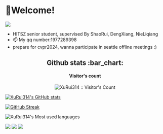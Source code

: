 # 🚀Welcome!
![](https://i.loli.net/2021/08/09/uwdpRgaZCYUE1z2.jpg)

- HITSZ senior student, supervised By ShaoRui, DengXiang, NieLiqiang
- 📫 My qq number:1977289398
- prepare for cvpr2024, wanna participate in seattle offline meetings :)

<h2 align="center">Github stats :bar_chart:</h2>

<h4 align="center">Visitor's count</h4>


<p align="center"><img src="https://profile-counter.glitch.me/{XuRui314}/count.svg" alt="XuRui314 :: Visitor's Count" /></p>

[![XuRui314's GitHub stats](https://github-readme-stats.vercel.app/api?username=XuRui314)](https://github.com/anuraghazra/github-readme-stats)


[![GitHub Streak](https://github-readme-streak-stats.herokuapp.com/?user=XuRui314)](https://git.io/streak-stats)



![XuRui314's Most used languages](https://github-readme-stats.vercel.app/api/top-langs/?username=XuRui314&layout=compact&hide_border=true&langs_count=10)


![](https://img.shields.io/badge/-HTML5-E34F26?style=flat-square&logo=html5&logoColor=white)
![](https://img.shields.io/badge/-CSS3-1572B6?style=flat-square&logo=css3)
![](https://img.shields.io/badge/-JavaScript-oringe?style=flat-square&logo=javascript)



<!---
XuRui314/XuRui314 is a ✨ special ✨ repository because its `README.md` (this file) appears on your GitHub profile.
You can click the Preview link to take a look at your changes.
--->
